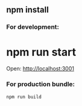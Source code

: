 
##    npm install
### For development:


#    npm run start

Open: [http://localhost:3001](http://localhost:3001)

### For production bundle:

    npm run build


    


